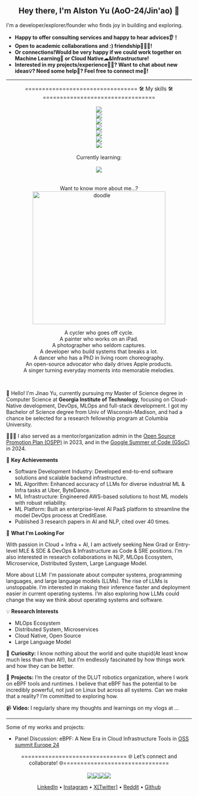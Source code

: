   
<div align= "center"> 
 <!--<a href="https://aoo-24.github.io/portfolio/">Portfolio</a>  · --> 
 <!-- This is a hidden comment --> 
 
</div>

<h2 align="center">Hey there, I'm Alston Yu (AoO-24/Jin'ao) 👋</h2> 

I'm a developer/explorer/founder who finds joy in building and exploring. 

- **Happy to offer consulting services and happy to hear advices👂！**
- **Open to academic collaborations and :) friendship🧑‍🤝‍🧑!**
- **Or connections!Would be very happy if we could work together on Machine Learning🤖 or Cloud Native☁&Infrastructure!** 
- **Interested in my projects/experience🧑‍💼? Want to chat about new ideas💡? Need some help🤝? Feel free to connect me🔗!**
---

<div align="center">
    ================================= 🛠️ My skills 🛠️ =================================

 </h4>
    <br>
    <br> 
    <div>
        <img src="https://skillicons.dev/icons?i=go,py,ts,java" />
    </div>
    <div>
        <img src="https://skillicons.dev/icons?i=fastapi,spring,nodejs,graphql,kafka,postman" />
    </div>
    <div>
        <img src="https://skillicons.dev/icons?i=html,css,js,ts,react,figma" />
    </div>
    <div>
        <img src="https://skillicons.dev/icons?i=postgres,mysql,redis,mongodb " />
    </div>
    <div>
        <img src="https://skillicons.dev/icons?i=tensorflow" />
    </div>
    <div>
        <img src="https://skillicons.dev/icons?i=aws,azure,gcp,docker,kubernetes,terraform,ansible,jenkins,powershell,gitlab" />
    </div>
    <div>
        <img src="https://skillicons.dev/icons?i=windows,apple,linux" />
    </div>
<div>
    <div>
        <br>
        </b>Currently learning:
        <br>
        <br>
        <img src="https://skillicons.dev/icons?i=rust,cassandra,pytorch,deno,cloudflare,bitbucket,redhat,openshift" />
    </div>
</div>
<br>
<br>
</div>

<div align="center">
Want to know more about me...?
 
</div>


<div align="center">
<img src="https://github.com/AoO-24/AoO-24/blob/main/doodle.gif" alt="doodle" width="360" height="360">
</div>

<p align="center">
A cycler who goes off cycle.<br/>
A painter who works on an iPad.<br/>
A photographer who seldom captures.<br/>
A developer who build systems that breaks a lot.<br/>
A dancer who has a PhD in living room choreography.<br/>
An open-source advocator who daily drives Apple products.<br/>
A singer turning everyday moments into memorable melodies.
</p>

<div align="center">
  <!-- <a href="https://aoo-24.github.io/portfolio/" style="font-size: 20px; font-weight: bold;">My Portfolio . </a> --!>
</div>
<br/>

👋 Hello! I'm Jinao Yu, currently pursuing my Master of Science degree in Computer Science at **Georgia Institute of Technology**, focusing on Cloud-Native development, DevOps, MLOps and full-stack development. I got my Bachelor of Science degree from Univ of Wisconsin-Madison, and had a chance be selected for a research fellowship program at Columbia University. 

🧑🏻‍💼 I also served as a mentor/organization admin in the [Open Source Promotion Plan (OSPP)](https://summer-ospp.ac.cn/) in 2023, and in the [Google Summer of Code (GSoC)](https://summerofcode.withgoogle.com/) in 2024.

🌟 **Key Achievements**
- Software Development Industry: Developed end-to-end software solutions and scalable backend infrastructure.
- ML Algorithm: Enhanced accuracy of LLMs for diverse industrial ML & Infra tasks at Uber, ByteDance.
- ML Infrastructure: Engineered AWS-based solutions to host ML models with robust reliability.
- ML Platform: Built an enterprise-level AI PaaS platform to streamline the model DevOps process at CreditEase.
- Published 3 research papers in AI and NLP, cited over 40 times.
  
🎯 **What I'm Looking For**

With passion in Cloud + Infra + AI, I am actively seeking New Grad or Entry-level MLE & SDE & DevOps & Infrastructure as Code & SRE positions. I'm also interested in research collaborations in NLP, MLOps Ecosystem, Microservice, Distributed System, Large Language Model. 

More about LLM: I'm passionate about computer systems, programming languages, and large language models (LLMs). The rise of LLMs is unstoppable. I’m interested in making their inference faster and deployment easier in current operating systems. I’m also exploring how LLMs could change the way we think about operating systems and software.

💡 **Research Interests**
- MLOps Ecosystem
- Distributed System, Microservices
- Cloud Native, Open Source
- Large Language Model 
  

 🚀 **Curiosity:** I know nothing about the world and quite stupid(At least know much less than than AI!), but I’m endlessly fascinated by how things work and how they can be better.
 
 👾 **Projects:** I’m the creator of the DLUT robotics organization, where I work on eBPF tools and runtimes. I believe that eBPF has the potential to be incredibly powerful, not just on Linux but across all systems. Can we make that a reality? I’m committed to exploring how.
 
 📹 **Video:** I regularly share my thoughts and learnings on my vlogs at ...
 
---

Some of my works and projects:

- Panel Discussion: eBPF: A New Era in Cloud Infrastructure Tools in [OSS summit Europe 24](https://sched.co/1ej2B@sched)

<div align="center">
      =============================== 🌐 Let’s connect and collaborate! 🌐===============================
 
</h4>
<br>
<br>
<div style="display: flex; justify-content: center; align-items: center;">
    <a href="https://www.linkedin.com/in/alstonyu/">
        <img src="https://skillicons.dev/icons?i=linkedin" />
    </a>
    <a href="https://www.instagram.com/jayy_yuu/">
        <img src="https://skillicons.dev/icons?i=instagram" />
    </a>
    <a href="https://www.instagram.com/jayy_yuu/">
        <img src="https://skillicons.dev/icons?i=twitter" />
    </a>    
    <a href="https://github.com/AoO-24">
        <img src="https://skillicons.dev/icons?i=github" />
    </a>
</div>



<p align="center">
  <a href="https://www.linkedin.com/in/alstonyu/">LinkedIn</a> • 
  <a href="https://www.instagram.com/jayy_yuu/">Instagram</a> • 
  <a href="https://x.com/StackItUpA">X[Twitter]</a> • 
  <a href="https://www.reddit.com/user/Pleasant-AoAo/">Reddit</a> • 
  <a href="https://github.com/AoO-24">Github</a> 
</p>


              




<!--
    This is a multi-line comment. Comment for future use
-->

<!--
    You can write as many lines as you want here.
    The browser will not display any of this text.
<a href="https://github.com/AoO-24">
  <img align="center" width="49%" src="https://github-readme-stats.vercel.app/api?username=AoO-24&theme=tokyonight&hide_border=true&show_icons=true&hide_title=true" />
</a>

-->

<!--
### My Stats

<div align="center">

[<img src="https://github-readme-stats.vercel.app/api?username=AoO-24&theme=tokyonight&hide_border=true&show_icons=true&hide_title=true" />](https://github.com/anuraghazra/github-readme-stats)
[<img src="https://github-readme-stats.vercel.app/api/top-langs/?username=AoO-24&size_weight=0.5&count_weight=0.5" />]  


</div>
<!--
**Clifong/Clifong** is a ✨ _special_ ✨ repository because its `README.md` (this file) appears on your GitHub profile.

Here are some ideas to get you started:

- 🔭 I’m currently working on ...
- 🌱 I’m currently learning ...
- 👯 I’m looking to collaborate on ...
- 🤔 I’m looking for help with ...
- 💬 Ask me about ...
- 📫 How to reach me: ...
- 😄 Pronouns: ...
-->
